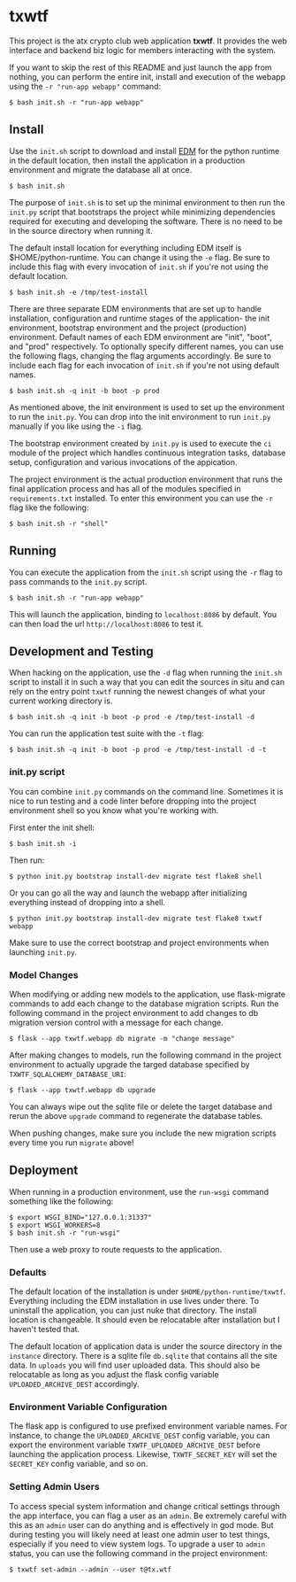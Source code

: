 # txwtf

This project is the atx crypto club web application **txwtf**. It provides the web interface and backend biz logic for members interacting with the system.

If you want to skip the rest of this README and just launch the app from nothing, you can perform the entire init, install and execution of the webapp using the `-r "run-app webapp"` command:

    $ bash init.sh -r "run-app webapp"

## Install

Use the `init.sh` script to download and install [EDM](https://www.enthought.com/edm/) for the python runtime in the default location, then install the application in a production environment and migrate the database all at once.

    $ bash init.sh

The purpose of `init.sh` is to set up the minimal environment to then run the `init.py` script that bootstraps the project while minimizing dependencies required for executing and developing the software. There is no need to be in the source directory when running it.

The default install location for everything including EDM itself is $HOME/python-runtime. You can change it using the `-e` flag. Be sure to include this flag with every invocation of `init.sh` if you're not using the default location.

    $ bash init.sh -e /tmp/test-install

There are three separate EDM environments that are set up to handle installation, configuration and runtime stages of the application- the init environment, bootstrap environment and the project (production) environment. Default names of each EDM environment are "init", "boot", and "prod" respectively. To optionally specify different names, you can use the following flags, changing the flag arguments accordingly. Be sure to include each flag for each invocation of `init.sh` if you're not using default names.

    $ bash init.sh -q init -b boot -p prod

As mentioned above, the init environment is used to set up the environment to run the `init.py`. You can drop into the init environment to run `init.py` manually if you like using the `-i` flag.

The bootstrap environment created by `init.py` is used to execute the `ci` module of the project which handles continuous integration tasks, database setup, configuration and various invocations of the appication.

The project environment is the actual production environment that runs the final application process and has all of the modules specified in `requirements.txt` installed. To enter this environment you can use the `-r` flag like the following:

    $ bash init.sh -r "shell"

## Running

You can execute the application from the `init.sh` script using the `-r` flag to pass commands to the `init.py` script.

    $ bash init.sh -r "run-app webapp"

 This will launch the application, binding to `localhost:8086` by default. You can then load the url `http://localhost:8086` to test it.

## Development and Testing

When hacking on the application, use the `-d` flag when running the `init.sh` script to install it in such a way that you can edit the sources in situ and can rely on the entry point `txwtf` running the newest changes of what your current working directory is.

    $ bash init.sh -q init -b boot -p prod -e /tmp/test-install -d

You can run the application test suite with the `-t` flag:

    $ bash init.sh -q init -b boot -p prod -e /tmp/test-install -d -t

### init.py script

You can combine `init.py` commands on the command line. Sometimes it is nice to run testing and a code linter before dropping into the project environment shell so you know what you're working with.

First enter the init shell:

    $ bash init.sh -i

Then run:

    $ python init.py bootstrap install-dev migrate test flake8 shell

 Or you can go all the way and launch the webapp after initializing everything instead of dropping into a shell.

    $ python init.py bootstrap install-dev migrate test flake8 txwtf webapp

Make sure to use the correct bootstrap and project environments when launching `init.py`.

### Model Changes

When modifying or adding new models to the application, use flask-migrate commands to add each change to the database migration scripts. Run the following command in the project environment to add changes to db migration version control with a message for each change.

    $ flask --app txwtf.webapp db migrate -m "change message"

After making changes to models, run the following command in the project environment to actually upgrade the targed database specified by `TXWTF_SQLALCHEMY_DATABASE_URI`:

    $ flask --app txwtf.webapp db upgrade

You can always wipe out the sqlite file or delete the target database and rerun the above `upgrade` command to regenerate the database tables.

When pushing changes, make sure you include the new migration scripts every time you run `migrate` above!

## Deployment

When running in a production environment, use the `run-wsgi` command something like the following:

    $ export WSGI_BIND="127.0.0.1:31337"
    $ export WSGI_WORKERS=8
    $ bash init.sh -r "run-wsgi"
  
Then use a web proxy to route requests to the application.

### Defaults

The default location of the installation is under `$HOME/python-runtime/txwtf`. Everything including the EDM installation in use lives under there. To uninstall the application, you can just nuke that directory. The install location is changeable. It should even be relocatable after installation but I haven't tested that.

The default location of application data is under the source directory in the `instance` directory. There is a sqlite file `db.sqlite` that contains all the site data. In `uploads` you will find user uploaded data. This should also be relocatable as long as you adjust the flask config variable `UPLOADED_ARCHIVE_DEST` accordingly.

### Environment Variable Configuration

The flask app is configured to use prefixed environment variable names. For instance, to change the `UPLOADED_ARCHIVE_DEST` config variable, you can export the environment variable `TXWTF_UPLOADED_ARCHIVE_DEST` before launching the application process. Likewise, `TXWTF_SECRET_KEY` will set the `SECRET_KEY` config variable, and so on.

### Setting Admin Users

To access special system information and change critical settings through the app interface, you can flag a user as an `admin`. Be extremely careful with this as an `admin` user can do anything and is effectively in god mode. But during testing you will likely need at least one admin user to test things, especially if you need to view system logs. To upgrade a user to `admin` status, you can use the following command in the project environment:

    $ txwtf set-admin --admin --user t@tx.wtf
